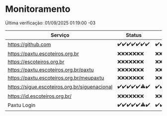 # Monitoramento

Última verificação: 01/09/2025 01:19:00 -03

|Serviço|Status|Últimas 24h|
|---|---|---|
|https://github.com|<span title="2025-08-25: OK=23">✔️</span><span title="2025-08-26: OK=23">✔️</span><span title="2025-08-27: OK=23">✔️</span><span title="2025-08-28: OK=23">✔️</span><span title="2025-08-29: OK=23">✔️</span><span title="2025-08-30: OK=23">✔️</span><span title="2025-08-31: OK=4">✔️</span>|<span title="31/08/2025 02:08:00 -03 : 200">✔️</span><span title="31/08/2025 03:12:00 -03 : 200">✔️</span><span title="31/08/2025 04:08:00 -03 : 200">✔️</span><span title="31/08/2025 05:11:00 -03 : 200">✔️</span><span title="31/08/2025 06:08:00 -03 : 200">✔️</span><span title="31/08/2025 07:08:00 -03 : 200">✔️</span><span title="31/08/2025 08:06:00 -03 : 200">✔️</span><span title="31/08/2025 09:16:00 -03 : 200">✔️</span><span title="31/08/2025 10:15:00 -03 : 200">✔️</span><span title="31/08/2025 11:07:00 -03 : 200">✔️</span><span title="31/08/2025 12:07:00 -03 : 200">✔️</span><span title="31/08/2025 13:09:00 -03 : 200">✔️</span><span title="31/08/2025 14:06:00 -03 : 200">✔️</span><span title="31/08/2025 15:11:00 -03 : 200">✔️</span><span title="31/08/2025 16:06:00 -03 : 200">✔️</span><span title="31/08/2025 17:09:00 -03 : 200">✔️</span><span title="31/08/2025 18:07:00 -03 : 200">✔️</span><span title="31/08/2025 19:07:00 -03 : 200">✔️</span><span title="31/08/2025 20:08:00 -03 : 200">✔️</span><span title="31/08/2025 21:55:00 -03 : 200">✔️</span><span title="31/08/2025 23:46:00 -03 : 200">✔️</span><span title="01/09/2025 00:44:00 -03 : 200">✔️</span><span title="01/09/2025 01:19:00 -03 : 200">✔️</span>|
|https://paxtu.escoteiros.org.br|<span title="2025-08-25: Falhas=23">❌</span><span title="2025-08-26: Falhas=23">❌</span><span title="2025-08-27: Falhas=23">❌</span><span title="2025-08-28: Falhas=23">❌</span><span title="2025-08-29: Falhas=23">❌</span><span title="2025-08-30: Falhas=23">❌</span><span title="2025-08-31: Falhas=4">❌</span>|<span title="31/08/2025 02:08:00 -03 : 403">❌</span><span title="31/08/2025 03:12:00 -03 : 403">❌</span><span title="31/08/2025 04:08:00 -03 : 403">❌</span><span title="31/08/2025 05:11:00 -03 : 403">❌</span><span title="31/08/2025 06:08:00 -03 : 403">❌</span><span title="31/08/2025 07:08:00 -03 : 403">❌</span><span title="31/08/2025 08:06:00 -03 : 403">❌</span><span title="31/08/2025 09:16:00 -03 : 403">❌</span><span title="31/08/2025 10:15:00 -03 : 403">❌</span><span title="31/08/2025 11:07:00 -03 : 403">❌</span><span title="31/08/2025 12:07:00 -03 : 403">❌</span><span title="31/08/2025 13:09:00 -03 : 403">❌</span><span title="31/08/2025 14:06:00 -03 : 403">❌</span><span title="31/08/2025 15:11:00 -03 : 403">❌</span><span title="31/08/2025 16:06:00 -03 : 403">❌</span><span title="31/08/2025 17:09:00 -03 : 403">❌</span><span title="31/08/2025 18:07:00 -03 : 403">❌</span><span title="31/08/2025 19:07:00 -03 : 403">❌</span><span title="31/08/2025 20:08:00 -03 : 403">❌</span><span title="31/08/2025 21:55:00 -03 : 403">❌</span><span title="31/08/2025 23:46:00 -03 : 403">❌</span><span title="01/09/2025 00:44:00 -03 : 403">❌</span><span title="01/09/2025 01:19:00 -03 : 403">❌</span>|
|https://escoteiros.org.br|<span title="2025-08-25: Falhas=23">❌</span><span title="2025-08-26: Falhas=23">❌</span><span title="2025-08-27: Falhas=23">❌</span><span title="2025-08-28: Falhas=23">❌</span><span title="2025-08-29: Falhas=23">❌</span><span title="2025-08-30: Falhas=23">❌</span><span title="2025-08-31: Falhas=4">❌</span>|<span title="31/08/2025 02:08:00 -03 : 403">❌</span><span title="31/08/2025 03:12:00 -03 : 403">❌</span><span title="31/08/2025 04:08:00 -03 : 403">❌</span><span title="31/08/2025 05:11:00 -03 : 403">❌</span><span title="31/08/2025 06:08:00 -03 : 403">❌</span><span title="31/08/2025 07:08:00 -03 : 403">❌</span><span title="31/08/2025 08:06:00 -03 : 403">❌</span><span title="31/08/2025 09:16:00 -03 : 403">❌</span><span title="31/08/2025 10:15:00 -03 : 403">❌</span><span title="31/08/2025 11:07:00 -03 : 403">❌</span><span title="31/08/2025 12:07:00 -03 : 403">❌</span><span title="31/08/2025 13:09:00 -03 : 403">❌</span><span title="31/08/2025 14:06:00 -03 : 403">❌</span><span title="31/08/2025 15:11:00 -03 : 403">❌</span><span title="31/08/2025 16:06:00 -03 : 403">❌</span><span title="31/08/2025 17:09:00 -03 : 403">❌</span><span title="31/08/2025 18:07:00 -03 : 403">❌</span><span title="31/08/2025 19:07:00 -03 : 403">❌</span><span title="31/08/2025 20:08:00 -03 : 403">❌</span><span title="31/08/2025 21:55:00 -03 : 403">❌</span><span title="31/08/2025 23:46:00 -03 : 403">❌</span><span title="01/09/2025 00:44:00 -03 : 403">❌</span><span title="01/09/2025 01:19:00 -03 : 403">❌</span>|
|https://paxtu.escoteiros.org.br/paxtu|<span title="2025-08-25: Falhas=23">❌</span><span title="2025-08-26: Falhas=23">❌</span><span title="2025-08-27: Falhas=23">❌</span><span title="2025-08-28: Falhas=23">❌</span><span title="2025-08-29: Falhas=23">❌</span><span title="2025-08-30: Falhas=23">❌</span><span title="2025-08-31: Falhas=4">❌</span>|<span title="31/08/2025 02:08:00 -03 : 403">❌</span><span title="31/08/2025 03:12:00 -03 : 403">❌</span><span title="31/08/2025 04:08:00 -03 : 403">❌</span><span title="31/08/2025 05:11:00 -03 : 403">❌</span><span title="31/08/2025 06:08:00 -03 : 403">❌</span><span title="31/08/2025 07:08:00 -03 : 403">❌</span><span title="31/08/2025 08:06:00 -03 : 403">❌</span><span title="31/08/2025 09:16:00 -03 : 403">❌</span><span title="31/08/2025 10:15:00 -03 : 403">❌</span><span title="31/08/2025 11:07:00 -03 : 403">❌</span><span title="31/08/2025 12:07:00 -03 : 403">❌</span><span title="31/08/2025 13:09:00 -03 : 403">❌</span><span title="31/08/2025 14:06:00 -03 : 403">❌</span><span title="31/08/2025 15:11:00 -03 : 403">❌</span><span title="31/08/2025 16:06:00 -03 : 403">❌</span><span title="31/08/2025 17:09:00 -03 : 403">❌</span><span title="31/08/2025 18:07:00 -03 : 403">❌</span><span title="31/08/2025 19:07:00 -03 : 403">❌</span><span title="31/08/2025 20:08:00 -03 : 403">❌</span><span title="31/08/2025 21:55:00 -03 : 403">❌</span><span title="31/08/2025 23:46:00 -03 : 403">❌</span><span title="01/09/2025 00:44:00 -03 : 403">❌</span><span title="01/09/2025 01:19:00 -03 : 403">❌</span>|
|https://paxtu.escoteiros.org.br/meupaxtu|<span title="2025-08-25: Falhas=23">❌</span><span title="2025-08-26: Falhas=23">❌</span><span title="2025-08-27: Falhas=23">❌</span><span title="2025-08-28: Falhas=23">❌</span><span title="2025-08-29: Falhas=23">❌</span><span title="2025-08-30: Falhas=23">❌</span><span title="2025-08-31: Falhas=4">❌</span>|<span title="31/08/2025 02:08:00 -03 : 403">❌</span><span title="31/08/2025 03:12:00 -03 : 403">❌</span><span title="31/08/2025 04:08:00 -03 : 403">❌</span><span title="31/08/2025 05:11:00 -03 : 403">❌</span><span title="31/08/2025 06:08:00 -03 : 403">❌</span><span title="31/08/2025 07:08:00 -03 : 403">❌</span><span title="31/08/2025 08:06:00 -03 : 403">❌</span><span title="31/08/2025 09:16:00 -03 : 403">❌</span><span title="31/08/2025 10:15:00 -03 : 403">❌</span><span title="31/08/2025 11:07:00 -03 : 403">❌</span><span title="31/08/2025 12:07:00 -03 : 403">❌</span><span title="31/08/2025 13:09:00 -03 : 403">❌</span><span title="31/08/2025 14:06:00 -03 : 403">❌</span><span title="31/08/2025 15:11:00 -03 : 403">❌</span><span title="31/08/2025 16:06:00 -03 : 403">❌</span><span title="31/08/2025 17:09:00 -03 : 403">❌</span><span title="31/08/2025 18:07:00 -03 : 403">❌</span><span title="31/08/2025 19:07:00 -03 : 403">❌</span><span title="31/08/2025 20:08:00 -03 : 403">❌</span><span title="31/08/2025 21:55:00 -03 : 403">❌</span><span title="31/08/2025 23:46:00 -03 : 403">❌</span><span title="01/09/2025 00:44:00 -03 : 403">❌</span><span title="01/09/2025 01:19:00 -03 : 403">❌</span>|
|https://sigue.escoteiros.org.br/siguenacional|<span title="2025-08-25: OK=23">✔️</span><span title="2025-08-26: OK=23">✔️</span><span title="2025-08-27: OK=23">✔️</span><span title="2025-08-28: OK=23">✔️</span><span title="2025-08-29: OK=23">✔️</span><span title="2025-08-30: OK=22, Falhas=1">⚠️</span><span title="2025-08-31: OK=4">✔️</span>|<span title="31/08/2025 02:08:00 -03 : 200">✔️</span><span title="31/08/2025 03:12:00 -03 : 200">✔️</span><span title="31/08/2025 04:08:00 -03 : 200">✔️</span><span title="31/08/2025 05:11:00 -03 : 200">✔️</span><span title="31/08/2025 06:08:00 -03 : 200">✔️</span><span title="31/08/2025 07:08:00 -03 : 200">✔️</span><span title="31/08/2025 08:06:00 -03 : 200">✔️</span><span title="31/08/2025 09:16:00 -03 : 200">✔️</span><span title="31/08/2025 10:15:00 -03 : 200">✔️</span><span title="31/08/2025 11:07:00 -03 : 200">✔️</span><span title="31/08/2025 12:07:00 -03 : 200">✔️</span><span title="31/08/2025 13:09:00 -03 : 200">✔️</span><span title="31/08/2025 14:06:00 -03 : 200">✔️</span><span title="31/08/2025 15:11:00 -03 : 200">✔️</span><span title="31/08/2025 16:06:00 -03 : 200">✔️</span><span title="31/08/2025 17:09:00 -03 : 200">✔️</span><span title="31/08/2025 18:07:00 -03 : 200">✔️</span><span title="31/08/2025 19:07:00 -03 : 200">✔️</span><span title="31/08/2025 20:08:00 -03 : 200">✔️</span><span title="31/08/2025 21:55:00 -03 : 200">✔️</span><span title="31/08/2025 23:46:00 -03 : 200">✔️</span><span title="01/09/2025 00:44:00 -03 : 200">✔️</span><span title="01/09/2025 01:19:00 -03 : 200">✔️</span>|
|https://id.escoteiros.org.br/|<span title="2025-08-25: Falhas=23">❌</span><span title="2025-08-26: Falhas=23">❌</span><span title="2025-08-27: Falhas=23">❌</span><span title="2025-08-28: Falhas=23">❌</span><span title="2025-08-29: Falhas=23">❌</span><span title="2025-08-30: Falhas=23">❌</span><span title="2025-08-31: Falhas=4">❌</span>|<span title="31/08/2025 02:08:00 -03 : 403">❌</span><span title="31/08/2025 03:12:00 -03 : 403">❌</span><span title="31/08/2025 04:08:00 -03 : 403">❌</span><span title="31/08/2025 05:11:00 -03 : 403">❌</span><span title="31/08/2025 06:08:00 -03 : 403">❌</span><span title="31/08/2025 07:08:00 -03 : 403">❌</span><span title="31/08/2025 08:06:00 -03 : 403">❌</span><span title="31/08/2025 09:16:00 -03 : 403">❌</span><span title="31/08/2025 10:15:00 -03 : 403">❌</span><span title="31/08/2025 11:07:00 -03 : 403">❌</span><span title="31/08/2025 12:07:00 -03 : 403">❌</span><span title="31/08/2025 13:09:00 -03 : 403">❌</span><span title="31/08/2025 14:06:00 -03 : 403">❌</span><span title="31/08/2025 15:11:00 -03 : 403">❌</span><span title="31/08/2025 16:06:00 -03 : 403">❌</span><span title="31/08/2025 17:09:00 -03 : 403">❌</span><span title="31/08/2025 18:07:00 -03 : 403">❌</span><span title="31/08/2025 19:07:00 -03 : 403">❌</span><span title="31/08/2025 20:08:00 -03 : 403">❌</span><span title="31/08/2025 21:55:00 -03 : 403">❌</span><span title="31/08/2025 23:46:00 -03 : 403">❌</span><span title="01/09/2025 00:44:00 -03 : 403">❌</span><span title="01/09/2025 01:19:00 -03 : 403">❌</span>|
|Paxtu Login|<span title="2025-08-25: OK=23">✔️</span><span title="2025-08-26: OK=23">✔️</span><span title="2025-08-27: OK=23">✔️</span><span title="2025-08-28: OK=23">✔️</span><span title="2025-08-29: OK=23">✔️</span><span title="2025-08-30: OK=22, Falhas=1">⚠️</span><span title="2025-08-31: OK=4">✔️</span>|<span title="31/08/2025 02:08:00 -03 : 200">✔️</span><span title="31/08/2025 03:12:00 -03 : 200">✔️</span><span title="31/08/2025 04:08:00 -03 : 200">✔️</span><span title="31/08/2025 05:11:00 -03 : 200">✔️</span><span title="31/08/2025 06:08:00 -03 : 200">✔️</span><span title="31/08/2025 07:08:00 -03 : 200">✔️</span><span title="31/08/2025 08:06:00 -03 : 200">✔️</span><span title="31/08/2025 09:16:00 -03 : 200">✔️</span><span title="31/08/2025 10:15:00 -03 : 200">✔️</span><span title="31/08/2025 11:07:00 -03 : 200">✔️</span><span title="31/08/2025 12:07:00 -03 : 200">✔️</span><span title="31/08/2025 13:09:00 -03 : 200">✔️</span><span title="31/08/2025 14:06:00 -03 : 200">✔️</span><span title="31/08/2025 15:11:00 -03 : 200">✔️</span><span title="31/08/2025 16:06:00 -03 : 200">✔️</span><span title="31/08/2025 17:09:00 -03 : 200">✔️</span><span title="31/08/2025 18:07:00 -03 : 200">✔️</span><span title="31/08/2025 19:07:00 -03 : 200">✔️</span><span title="31/08/2025 20:08:00 -03 : 200">✔️</span><span title="31/08/2025 21:55:00 -03 : 200">✔️</span><span title="31/08/2025 23:46:00 -03 : 200">✔️</span><span title="01/09/2025 00:44:00 -03 : 200">✔️</span><span title="01/09/2025 01:19:00 -03 : 200">✔️</span>|
